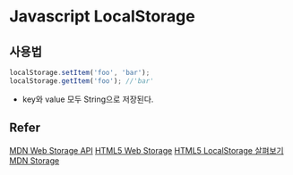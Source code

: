 # Javascript LocalStorage

## 사용법
```javascript
localStorage.setItem('foo', 'bar');
localStorage.getItem('foo'); //'bar'

```
- key와 value 모두 String으로 저장된다.

## Refer
[MDN Web Storage API](https://developer.mozilla.org/en-US/docs/Web/API/Web_Storage_API)
[HTML5 Web Storage](http://m.mkexdev.net/59)
[HTML5 LocalStorage 살펴보기](http://ohgyun.com/417)
[MDN Storage](https://developer.mozilla.org/ko/docs/Web/API/Storage)
